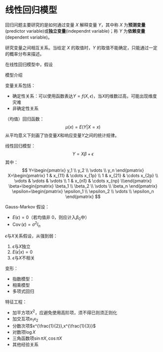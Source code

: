 # 线性回归模型

回归问题主要研究的是如何通过变量 $X$ 解释变量 $Y$，其中称 $X$ 为**预测变量**(predictor variable)或**独立变量**(independnt variable)；称 $Y$ 为**依赖变量**(dependent variable)。

研究变量之间相互关系。当给定 $X$ 的取值时，$Y$ 的取值不能确定，只能通过一定的概率分布来描述。

在线性回归模型中，假设

模型介绍

变量关系包括：

+ 确定性关系：可以使用函数表达$Y=f(X,\epsilon)$，当$X$的维数过高，可能出现维度灾难
+ 非确定性关系



（均值）回归函数：$$\mu(x) = E(Y|X = x)$$从平均意义下刻画了协变量$X$和响应变量$Y$之间的统计规律。

线性回归模型：
$$
 Y=X \beta + \epsilon
$$
其中：
$$
 Y=\begin{pmatrix} y_1 \\ y_2 \\ \vdots \\ y_n \end{pmatrix}
 X=\begin{pmatrix} 1 & x_{11} & \cdots x_{1p} \\  1 & x_{21} & \cdots x_{2p} \\ \vdots & \vdots & \vdots \\ 1 & x_{n1} & \cdots x_{np}  \\\end{pmatrix}
 \beta=\begin{pmatrix} \beta_1 \\ \beta_2 \\ \vdots \\ \beta_n \end{pmatrix}
 \epsilon=\begin{pmatrix} \epsilon_1 \\ \epsilon_2 \\ \vdots \\ \epsilon_n \end{pmatrix}
$$

Gauss-Markov 假设：

+ $E(\epsilon)=0$（若均值非 0，则应计入$\beta_0$中）
+ $\operatorname{Cov}(\epsilon)=\sigma^2 I_n$

$\epsilon$与$X$关系假设，从强到弱：

1. $\epsilon$与$X$独立
2. $E(\epsilon|x)=0$
3. $\epsilon$与$X$不相关

变形：

+ 指数模型：
+ 相乘模型
+ 多项式回归

特征工程：

+ 加平方项$X^{2}$，应避免使用高阶项，须不得已则须正则化
+ 加交互项$x_1x_2$
+ 分数次项$x^{\frac{1}{2}},x^{\frac{1}{3}}$
+ 对数项$\log X$
+ 三角函数项$\sin \pi X,\cos \pi X$
+ 其他经验关系